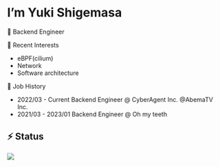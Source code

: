 # I’m Yuki Shigemasa


🤔 Backend Engineer


💬 Recent Interests

- eBPF(cilium)
- Network
- Software architecture


🏢 Job History

- 2022/03 - Current Backend Engineer @ CyberAgent Inc. @AbemaTV Inc.
- 2021/03 - 2023/01 Backend Engineer @ Oh my teeth


## ⚡ Status

![](https://github-profile-summary-cards.vercel.app/api/cards/profile-details?username=gegeson&theme=solarized)

